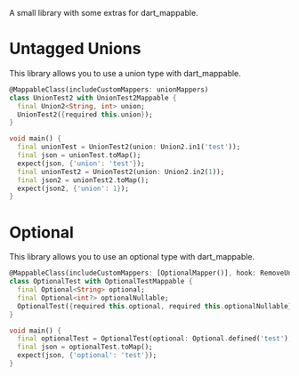 A small library with some extras for dart_mappable.

# Untagged Unions

This library allows you to use a union type with dart_mappable.
```dart
@MappableClass(includeCustomMappers: unionMappers)
class UnionTest2 with UnionTest2Mappable {
  final Union2<String, int> union;
  UnionTest2({required this.union});
}

void main() {
  final unionTest = UnionTest2(union: Union2.in1('test'));
  final json = unionTest.toMap();
  expect(json, {'union': 'test'});
  final unionTest2 = UnionTest2(union: Union2.in2(1));
  final json2 = unionTest2.toMap();
  expect(json2, {'union': 1});
}
```

# Optional

This library allows you to use an optional type with dart_mappable.
```dart
@MappableClass(includeCustomMappers: [OptionalMapper()], hook: RemoveUndefinedFields(["optional", "optionalNullable"]))
class OptionalTest with OptionalTestMappable {
  final Optional<String> optional;
  final Optional<int?> optionalNullable;
  OptionalTest({required this.optional, required this.optionalNullable});
}

void main() {
  final optionalTest = OptionalTest(optional: Optional.defined('test'), optionalNullable: Optional.undefined());
  final json = optionalTest.toMap();
  expect(json, {'optional': 'test'});
}
```

